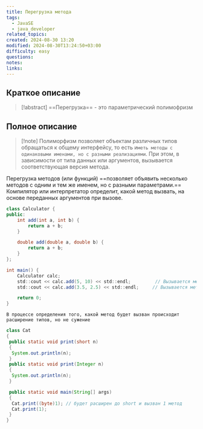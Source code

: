 ```yaml
---
title: Перегрузка метода
tags:
  - JavaSE
  - java_developer
related_topics: 
created: 2024-08-30 13:20
modified: 2024-08-30T13:24:50+03:00
difficulty: easy
questions: 
notes: 
links: 
---
```

## Краткое описание
>[!abstract] ==Перегрузка== - это параметрический полимофризм

## Полное описание
>[!note] Полиморфизм позволяет объектам различных типов обращаться к общему интерфейсу, то есть и`меть методы с одинаковыми именами, но с разными реализациями`. При этом, в зависимости от типа данных или аргументов, вызывается соответствующая версия метода.

Перегрузка методов (или функций) ==позволяет объявить несколько методов с одним и тем же именем, но с разными параметрами.== Компилятор или интерпретатор определит, какой метод вызвать, на основе переданных аргументов при вызове.

```java
class Calculator {
public:
    int add(int a, int b) {
        return a + b;
    }

    double add(double a, double b) {
        return a + b;
    }
};

int main() {
    Calculator calc;
    std::cout << calc.add(5, 10) << std::endl;         // Вызывается метод int add(int a, int b)
    std::cout << calc.add(3.5, 2.5) << std::endl;     // Вызывается метод double add(double a, double b)

    return 0;
}
```

`В процессе определения того, какой метод будет вызван происходит расширение типов, но не сужение`

```java
class Cat
{
 public static void print(short n)
 {
  System.out.println(n);
 }
 public static void print(Integer n)
 {
  System.out.println(n);
 }

 public static void main(String[] args)
 {
  Cat.print((byte)1); // будет расширен до short и вызван 1 метод
  Cat.print(1);
 }
}
```